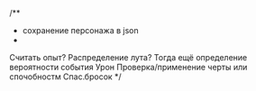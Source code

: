 /**
  * сохранение персонажа в json
 *
 Считать опыт?
 Распределение лута?
 Тогда ещё определение вероятности события
 Урон
 Проверка/применение черты или спочобностм
 Спас.бросок
 */